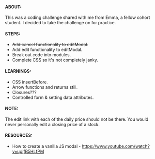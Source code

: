 #### ABOUT:
This was a coding challenge shared with me from Emma, a fellow cohort student. I decided to take the challenge on for practice.

#### STEPS:
- ~~Add cancel functionality to editModal.~~
- Add edit functionality to editModal.
- Break out code into modules.
- Complete CSS so it's not completely janky.

#### LEARNINGS:
- CSS insertBefore.
- Arrow functions and returns still.
- Closures???
- Controlled form & setting data attributes.

#### NOTE:
The edit link with each of the daily price should not be there. You would never personally edit a closing price of a stock. 

#### RESOURCES:
- How to create a vanilla JS modal - https://www.youtube.com/watch?v=ugjfB5HLfPM
